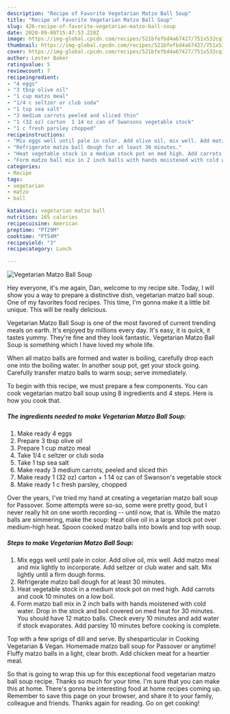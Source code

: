 ```yaml
---
description: "Recipe of Favorite Vegetarian Matzo Ball Soup"
title: "Recipe of Favorite Vegetarian Matzo Ball Soup"
slug: 426-recipe-of-favorite-vegetarian-matzo-ball-soup
date: 2020-09-08T15:47:53.228Z
image: https://img-global.cpcdn.com/recipes/521bfefbd4a67427/751x532cq70/vegetarian-matzo-ball-soup-recipe-main-photo.jpg
thumbnail: https://img-global.cpcdn.com/recipes/521bfefbd4a67427/751x532cq70/vegetarian-matzo-ball-soup-recipe-main-photo.jpg
cover: https://img-global.cpcdn.com/recipes/521bfefbd4a67427/751x532cq70/vegetarian-matzo-ball-soup-recipe-main-photo.jpg
author: Lester Baker
ratingvalue: 5
reviewcount: 7
recipeingredient:
- "4 eggs"
- "3 tbsp olive oil"
- "1 cup matzo meal"
- "1/4 c seltzer or club soda"
- "1 tsp sea salt"
- "3 medium carrots peeled and sliced thin"
- "1 (32 oz) carton  1 14 oz can of Swansons vegetable stock"
- "1 c fresh parsley chopped"
recipeinstructions:
- "Mix eggs well until pale in color. Add olive oil, mix well. Add matzo meal and mix lightly to incorporate. Add seltzer or club water and salt. Mix lightly until a firm dough forms."
- "Refrigerate matzo ball dough for at least 30 minutes."
- "Heat vegetable stock in a medium stock pot on med high. Add carrots and cook 10 minutes on a low boil."
- "Form matzo ball mix in 2 inch balls with hands moistened with cold water. Drop in the stock and boil covered on med heat for 30 minutes. You should have 12 matzo balls. Check every 10 minutes and add water if stock evaporates. Add parsley 10 minutes before cooking is complete."
categories:
- Recipe
tags:
- vegetarian
- matzo
- ball

katakunci: vegetarian matzo ball 
nutrition: 165 calories
recipecuisine: American
preptime: "PT29M"
cooktime: "PT54M"
recipeyield: "3"
recipecategory: Lunch

---
```



![Vegetarian Matzo Ball Soup](https://img-global.cpcdn.com/recipes/521bfefbd4a67427/751x532cq70/vegetarian-matzo-ball-soup-recipe-main-photo.jpg)

Hey everyone, it's me again, Dan, welcome to my recipe site. Today, I will show you a way to prepare a distinctive dish, vegetarian matzo ball soup. One of my favorites food recipes. This time, I'm gonna make it a little bit unique. This will be really delicious.

Vegetarian Matzo Ball Soup is one of the most favored of current trending meals on earth. It's enjoyed by millions every day. It's easy, it is quick, it tastes yummy. They're fine and they look fantastic. Vegetarian Matzo Ball Soup is something which I have loved my whole life.

When all matzo balls are formed and water is boiling, carefully drop each one into the boiling water. In another soup pot, get your stock going. Carefully transfer matzo balls to warm soup; serve immediately.


To begin with this recipe, we must prepare a few components. You can cook vegetarian matzo ball soup using 8 ingredients and 4 steps. Here is how you cook that.

<!--inarticleads1-->

##### The ingredients needed to make Vegetarian Matzo Ball Soup:

1. Make ready 4 eggs
1. Prepare 3 tbsp olive oil
1. Prepare 1 cup matzo meal
1. Take 1/4 c seltzer or club soda
1. Take 1 tsp sea salt
1. Make ready 3 medium carrots, peeled and sliced thin
1. Make ready 1 (32 oz) carton + 1 14 oz can of Swanson&#39;s vegetable stock
1. Make ready 1 c fresh parsley, chopped


Over the years, I&#39;ve tried my hand at creating a vegetarian matzo ball soup for Passover. Some attempts were so-so, some were pretty good, but I never really hit on one worth recording -- until now, that is. While the matzo balls are simmering, make the soup: Heat olive oil in a large stock pot over medium-high heat. Spoon cooked matzo balls into bowls and top with soup. 

<!--inarticleads2-->

##### Steps to make Vegetarian Matzo Ball Soup:

1. Mix eggs well until pale in color. Add olive oil, mix well. Add matzo meal and mix lightly to incorporate. Add seltzer or club water and salt. Mix lightly until a firm dough forms.
1. Refrigerate matzo ball dough for at least 30 minutes.
1. Heat vegetable stock in a medium stock pot on med high. Add carrots and cook 10 minutes on a low boil.
1. Form matzo ball mix in 2 inch balls with hands moistened with cold water. Drop in the stock and boil covered on med heat for 30 minutes. You should have 12 matzo balls. Check every 10 minutes and add water if stock evaporates. Add parsley 10 minutes before cooking is complete.


Top with a few sprigs of dill and serve. By shesparticular in Cooking Vegetarian &amp; Vegan. Homemade matzo ball soup for Passover or anytime! Fluffy matzo balls in a light, clear broth. Add chicken meat for a heartier meal. 

So that is going to wrap this up for this exceptional food vegetarian matzo ball soup recipe. Thanks so much for your time. I'm sure that you can make this at home. There's gonna be interesting food at home recipes coming up. Remember to save this page on your browser, and share it to your family, colleague and friends. Thanks again for reading. Go on get cooking!

